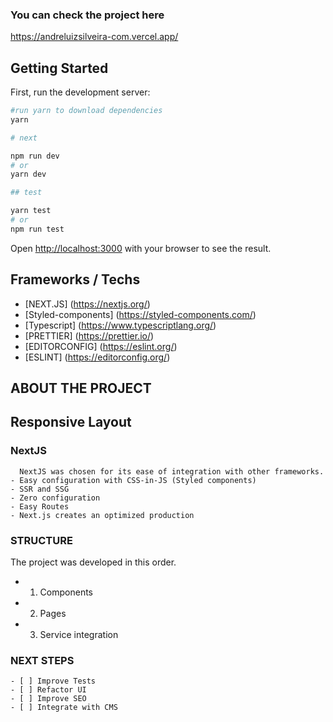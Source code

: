 ### You can check the project here
https://andreluizsilveira-com.vercel.app/

## Getting Started

First, run the development server:

```bash
#run yarn to download dependencies
yarn

# next

npm run dev
# or
yarn dev

## test

yarn test
# or
npm run test
```

Open [http://localhost:3000](http://localhost:3000) with your browser to see the result.


## Frameworks / Techs
- [NEXT.JS] (https://nextjs.org/)
- [Styled-components] (https://styled-components.com/)
- [Typescript] (https://www.typescriptlang.org/)
- [PRETTIER] (https://prettier.io/)
- [EDITORCONFIG] (https://eslint.org/)
- [ESLINT] (https://editorconfig.org/)



## ABOUT THE PROJECT
  ## Responsive Layout
 ### NextJS
      NextJS was chosen for its ease of integration with other frameworks.
    - Easy configuration with CSS-in-JS (Styled components)
    - SSR and SSG
    - Zero configuration
    - Easy Routes
    - Next.js creates an optimized production

  ### STRUCTURE
  The project was developed in this order.
   - 1. Components
   - 2. Pages
   - 3. Service integration








### NEXT STEPS
	- [ ] Improve Tests
	- [ ] Refactor UI
	- [ ] Improve SEO
	- [ ] Integrate with CMS

